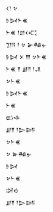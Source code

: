 <div class='block'>
<div class='line'>𒌋𒁹 𒆳</div>
<div class='line'>𒊩𒄸𒈨𒌍</div>
<div class='line'>𒈨𒌍 𒁹𒇻𒌋𒄣</div>
<div class='line'>𒋛𒀀 𒁹 𒆳 𒅕𒄀𒉡</div>
<div class='line'>𒊩𒄸 𒉽 𒐈 𒆳𒈨𒌍</div>
<div class='line'>𒈨𒌍 𒈫 𒋗𒈫 𒁹𒂗</div>
<div class='line'>𒆳𒈨𒌍</div>
<div class='line'>𒊩𒄸𒈨𒌍</div>
<div class='line'>𒈨𒌍</div>
<div class='line'>𒆗𒈾</div>
<div class='line'>𒋗𒈫 𒁹𒆕𒅀</div>
<div class='line'>𒆳𒈨𒌍</div>
<div class='line'>𒆳 𒅕𒄀𒉡</div>
<div class='line'>𒊩𒄸</div>
<div class='line'>𒆳𒈨𒌍</div>
<div class='line'>𒋫𒀪</div>
<div class='line'>𒋗𒈫 𒁹𒆕𒅀</div>
</div>